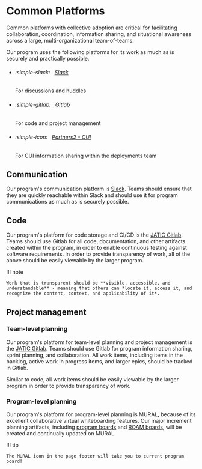 # Common Platforms

Common platforms with collective adoption are critical for facilitating collaboration, coordination, information sharing, and situational awareness across a large, multi-organizational team-of-teams.

Our program uses the following platforms for its work as much as is securely and practically possible.

<div class="grid cards" markdown>

-   ###### :simple-slack: &nbsp; [Slack](https://cdaote.slack.com)

    For discussions and huddles

-   ###### :simple-gitlab: &nbsp; [Gitlab](https://gitlab.jatic.net)

    For code and project management

-   ###### :simple-icon: &nbsp; [Partners2 - CUI](https://partners2.mitre.org/sites/jatic/SitePages/Home.aspx)

    For CUI information sharing within the deployments team

</div>

## Communication

Our program's communication platform is [Slack](https://cdaote.slack.com). Teams should ensure that they are quickly reachable within Slack and should use it for program communications as much as is securely possible.

## Code

Our program's platform for code storage and CI/CD is the [JATIC Gitlab](https://gitlab.jatic.net). Teams should use Gitlab for all code, documentation, and other artifacts created within the program, in order to enable continuous testing against software requirements. In order to provide transparency of work, all of the above should be easily viewable by the larger program.

!!! note

    Work that is transparent should be **visible, accessible, and understandable** - meaning that others can *locate it, access it, and recognize the content, context, and applicability of it*. 

## Project management

### Team-level planning

Our program's platform for team-level planning and project management is the [JATIC Gitlab](https://gitlab.jatic.net). Teams should use Gitlab for program information sharing, sprint planning, and collaboration. All work items, including items in the backlog, active work in progress items, and larger epics, should be tracked in Gitlab.

Similar to code, all work items should be easily viewable by the larger program in order to provide transparency of work.

### Program-level planning

Our program's platform for program-level planning is MURAL, because of its excellent collaborative virtual whiteboarding features. Our major increment planning artifacts, including [program boards](https://miro.com/templates/safe-program-board/) and [ROAM boards](https://miro.com/templates/safe-roam-board/), will be created and continually updated on MURAL.

!!! tip

    The MURAL icon in the page footer will take you to current program board!
